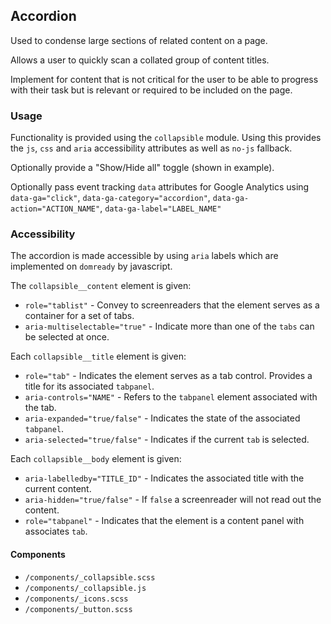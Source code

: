 ## Accordion
Used to condense large sections of related content on a page. 

Allows a user to quickly scan a collated group of content titles.

Implement for content that is not critical for the user to be able to progress with their task but is relevant or required to be included on the page.

### Usage
Functionality is provided using the `collapsible` module. Using this provides the `js`, `css` and `aria` accessibility attributes as well as `no-js` fallback.

Optionally provide a "Show/Hide all" toggle (shown in example).

Optionally pass event tracking `data` attributes for Google Analytics using `data-ga="click"`, `data-ga-category="accordion"`, `data-ga-action="ACTION_NAME"`, `data-ga-label="LABEL_NAME"` 

### Accessibility
The accordion is made accessible by using `aria` labels which are implemented on `domready` by javascript.

The `collapsible__content` element is given:
* `role="tablist"` - Convey to screenreaders that the element serves as a container for a set of tabs. 
* `aria-multiselectable="true"` - Indicate more than one of the `tabs` can be selected at once.

Each `collapsible__title` element is given:
* `role="tab"` - Indicates the element serves as a tab control. Provides a title for its associated `tabpanel`.
* `aria-controls="NAME"` - Refers to the `tabpanel` element associated with the tab.
* `aria-expanded="true/false"` - Indicates the state of the associated `tabpanel`.
* `aria-selected="true/false"` - Indicates if the current `tab` is selected.
 
Each `collapsible__body` element is given:
* `aria-labelledby="TITLE_ID"` - Indicates the associated title with the current content.
* `aria-hidden="true/false"` - If `false` a screenreader will not read out the content.
* `role="tabpanel"` - Indicates that the element is a content panel with associates `tab`.

#### Components
* `/components/_collapsible.scss`
* `/components/_collapsible.js`
* `/components/_icons.scss`
* `/components/_button.scss`
